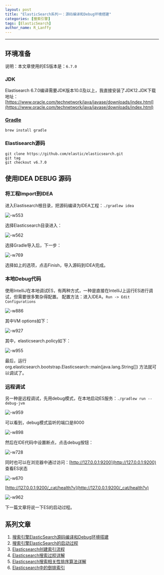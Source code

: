 ```yaml
---
layout: post
title: "ElasticSearch系列一：源码编译和Debug环境搭建"
categories: [搜索引擎]
tags: [ElasticSearch]
author_name: R_Lanffy
---
```

---

## 环境准备
说明：本文章使用的ES版本是：``6.7.0``
### JDK

Elastisearch 6.7.0编译需要JDK版本10.0及以上，我直接安装了JDK12.JDK下载地址：[https://www.oracle.com/technetwork/java/javase/downloads/index.html](https://www.oracle.com/technetwork/java/javase/downloads/index.html)

### [Gradle](https://gradle.org/)

``brew install gradle``

### Elastisearch源码

```
git clone https://github.com/elastic/elasticsearch.git
git tag
git checkout v6.7.0
```

## 使用IDEA DEBUG 源码

### 将工程Import到IDEA

进入Elastisearch根目录，把源码编译为IDEA工程：``./gradlew idea``

![-w553](/images/posts/2019/15547293535112.jpg)

选择Elasticsearch目录进入：

![-w562](/images/posts/2019/15547293865629.jpg)

选择Gradle导入后，下一步：

![-w769](/images/posts/2019/15547294233274.jpg)


选择如上的选项，点击Finish，导入源码到IDEA完成。

### 本地Debug代码

使用IntelliJ在本地调试ES，有两种方式，一种是直接在IntelliJ上运行ES进行调试，但需要很多繁杂得配置。
配置方法：进入IDEA，``Run -> Edit Configurations``

![-w886](/images/posts/2019/15547294919385.jpg)

其中VM options如下：

![-w927](/images/posts/2019/15547295079079.jpg)

其中，elasticsearch.policy如下：

![-w955](/images/posts/2019/15547295247177.jpg)

最后，运行org.elasticsearch.bootstrap.Elasticsearch::main(java.lang.String[]) 方法就可以调试了。

### 远程调试

另一种是远程调试，先用debug模式，在本地启动ES服务：``./gradlew run --debug-jvm``

![-w959](/images/posts/2019/15547295567821.jpg)

可以看到，debug模式监听的端口是8000

![-w898](/images/posts/2019/15547295714840.jpg)

然后在IDE代码中设置断点，点击debug按钮：

![-w728](/images/posts/2019/15547295885453.jpg)

同时也可以在浏览器中通过访问：[http://127.0.0.1:9200](http://127.0.0.1:9200) 查看ES状态

![-w670](/images/posts/2019/15547296031162.jpg)

[http://127.0.0.1:9200/_cat/health?v](http://127.0.0.1:9200/_cat/health?v)

![-w962](/images/posts/2019/15547296183839.jpg)

下一篇文章将说一下ES的启动过程。


## 系列文章

1. [搜索引擎ElasticSearch源码编译和Debug环境搭建](https://lanffy.github.io/2019/04/08/Elasticsearch-Compile-Source-And-Debug)
2. [搜索引擎ElasticSearch的启动过程](https://lanffy.github.io/2019/04/09/ElasticSearch-Start-Up-Process)
3. [Elasticsearch创建索引流程](https://lanffy.github.io/2019/04/16/How-Elasticsearch-Create-Index)
4. [Elasticsearch搜索过程详解](https://lanffy.github.io/2019/04/30/ElasticSearch-Search-Process)
5. [Elasticsearch搜索相关性排序算法详解](https://lanffy.github.io/2019/05/08/Elasticsearch-Search-Score-Algorithm)
6. [Elasticsearch中的倒排索引](https://lanffy.github.io/2019/05/10/Inverted-Index-In-Elasticsearch)

